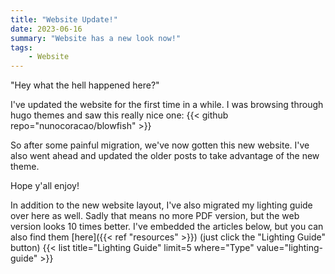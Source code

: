```yaml
---
title: "Website Update!"
date: 2023-06-16
summary: "Website has a new look now!"
tags: 
    - Website
---
```

"Hey what the hell happened here?"

I've updated the website for the first time in a while. I was browsing through hugo themes and saw this really nice one:
{{< github repo="nunocoracao/blowfish" >}}

So after some painful migration, we've now gotten this new website. I've also went ahead and updated the older posts to take advantage of the new theme.

Hope y'all enjoy!

In addition to the new website layout, I've also migrated my lighting guide over here as well. Sadly that means no more PDF version, but the web version looks 10 times better. I've embedded the articles below, but you can also find them [here]({{< ref "resources" >}}) (just click the "Lighting Guide" button)
{{< list title="Lighting Guide" limit=5 where="Type" value="lighting-guide" >}}

